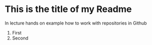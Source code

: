 # This is the title of my Readme
In lecture hands on example how to work with repositories in Github

1. First
2. Second
